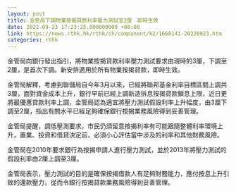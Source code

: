 ```yaml
---
layout: post
title: 金管局下調物業按揭貸款利率壓力測試至2厘　即時生效
date: 2022-09-23 17:23:25.000000000 +08:00
link: https://news.rthk.hk/rthk/ch/component/k2/1668141-20220923.htm
categories: rthk
---
```


金管局向銀行發出指引，將物業按揭貸款利率壓力測試要求由現時的3厘，下調至2厘，是首次下調。新安排適用於所有物業按揭貸款，即時生效。

金管局解釋，考慮到聯儲局自今年3月以來，已經將聯邦基金利率目標區間上調共3厘，面對資金成本上升，銀行早前已經上調新造拆息按揭貸款鎖息上限，近日更將最優惠貸款利率上調，金管局認為適宜將壓力測試假設利率上升幅度，由3厘下調至2厘，指出有關水平已經足夠確保銀行按揭業務風險得到妥善管理。

金管局提醒，調低壓測要求，市民仍須留意按揭利率有可能跟隨整體利率環境上升，置業、投資和借貸決定前，必須小心評估當中涉及的利率和其他財務風險。

金管局在2010年要求銀行為按揭申請人進行壓力測試，並於2013年將壓力測試的假設利率由2厘上調至3厘。

金管局表示，壓力測試的目的是確保按揭借款人有足夠財務能力，應付按息上升引致的還款壓力，從而令銀行按揭貸款業務風險得到妥善管理。
